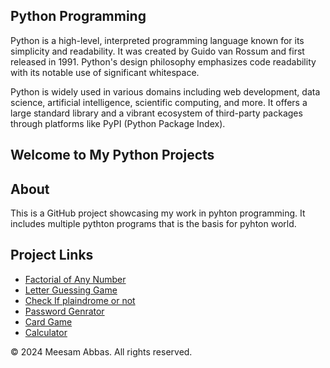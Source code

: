 <section>
    <h1>Python Programming</h1>
    <p>Python is a high-level, interpreted programming language known for its simplicity and readability. It was created by Guido van Rossum and first released in 1991. Python's design philosophy emphasizes code readability with its notable use of significant whitespace.</p>
     <p>Python is widely used in various domains including web development, data science, artificial intelligence, scientific computing, and more. It offers a large standard library and a vibrant ecosystem of third-party packages through platforms like PyPI (Python Package Index).</p>
      <h2>Welcome to My Python Projects</h2>
        <h2>About</h2>
        <p>This is a GitHub project showcasing my work in pyhton programming. It includes multiple pythton programs that is the basis for pyhton world.</p>
    </section>
    <section>
        <h2>Project Links</h2>
        <ul>
            <li><a href="Python/programs/factorial of a number">Factorial of Any Number</a></li>
            <li><a href="Python/programs/Letter Guessing Game">Letter Guessing Game</a></li>
            <li><a href="Python/programs/Palindrome or not">Check If plaindrome or not</a></li>
            <li><a href="Python/programs/Password Genrator">Password Genrator</a></li>
            <li><a href="Python/programs/Cards_Game">Card Game</a></li>
            <li><a href="Python/programs/Simple Calculator">Calculator</a></li>
        </ul>
    </section>
    <footer>
        <p>&copy; 2024 Meesam Abbas. All rights reserved.</p>
    </footer>

